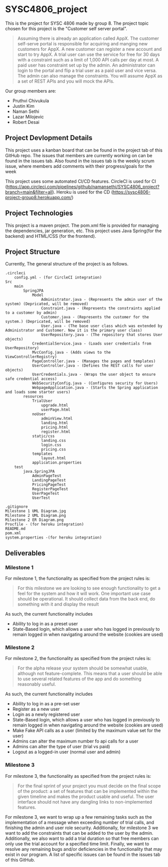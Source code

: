 # SYSC4806_project

This is the project for SYSC 4806 made by group 8. The project topic chosen for this project is the "Customer self
server portal".

> Assuming there is already an application called AppX. The customer self-serve portal is responsible for acquiring and
> manging new customers for AppX. A new customer can register a new account and start to try AppX. A trial user can use
> the service for free for 30 days with a constraint such as a limit of 1,000 API calls per day at most. A paid user has
> constraint set up by the admin. An administrator can login to the portal and flip a trial user as a paid user and vice 
> versa. The admin can also manage the constraints. You will assume AppX as a set of REST APIs and you will mock the APIs.

Our group members are:
- Pruthvi Chivukula
- Justin Kim
- Naman Sethi
- Lazar Milojevic
- Robert Desai

## Project Devlopment Details
This project uses a kanban board that can be found in the project tab of this GitHub repo.
The issues that members are currently working on can be found in the issues tab.
Also found in the issues tab is the weekly scrum issue, where members add comments with their progress/goals for the week

This project uses some automated CI/CD features.
CircleCI is used for CI (https://app.circleci.com/pipelines/github/namansethi/SYSC4806_project?branch=main&filter=all).
Heroku is used for the CD (https://sysc4806-project-group8.herokuapp.com/)

## Project Technologies
This project is a maven project. The pom.xml file is provided for managing the dependencies, jar generation, etc.
This project uses Java Spring(for the backend) and HTML/CSS (for the frontend).

## Project Structure
Currently, The general structure of the project is as follows.

    .circleci
        config.yml - (for CircleCI integration)
    Src   
        main
            SpringJPA
                Model
                    Administrator.java - (Represents the admin user of the system) (Depricated, will be removed)
                    Constraint.java - (Represents the constraints applied to a customer by admin)
                    Customer.java - (Represents the customer for the system.) (Depricated, will be removed)
                    User.java - (The base user class which was extended by Administrator and Customer. Now it is the primary user class)
                    UserRepository.java - (The repository that stores User objects)
                CredentialService.java - (Loads user credentials from UserRepository)
                MvcConfig.java - (Adds views to the ViewControllerRegistry)
                PageController.java - (Manages the pages and templates)
                UserController.java - (Defines the REST calls for user objects)
                UserCredentials.java - (Wraps the user object to ensure safe credential access)
                WebSecurityConfig.java - (Configures security for Users)
                WebpageApplication.java - (Starts the Spring application and loads some starter users)
            resources
                TrialUser
                    upgrade.html
                    userPage.html
                noUser
                    adminView.html
                    landing.html
                    pricing.html
                    register.html
                static/css
                    landing.css
                    login.css
                    pricing.css
                templates
                    layout.html
                application.properties
        test
            java.SpringJPA
                AdminPageTest
                LandingPageTest
                PricingPageTest
                RegisterPageTest
                UserPageTest
                UserTest

    .gitignore
    Milestone 1 UML Diagram.jpg
    Milestone 2 UML Diagram.png
    Milestone 2 ER Diagram.png
    Procfile - (for heroku integration)
    README.md
    pom.xml
    system.properties -(for heroku integration)

## Deliverables
### Milestone 1

For milestone 1, the functionality as specified from the project rules is:
>For this milestone we are looking to see enough functionality to get a feel for the system and how it will work. 
>One important use case should be operational. It should collect data from the back end, do something with it and
>display the result

As such, the current functionality includes
 - Ability to log in as a preset user
 - State-Based login, which allows a user who has logged in previously to remain logged in when navigating around the website (cookies are used)
 
### Milestone 2

For milestone 2, the functionality as specified from the project rules is:
>For the alpha release your system should be somewhat usable, although not feature-complete. This means that a user 
> should be able to use several related features of the app and do something reasonably useful.

As such, the current functionality includes
- Ability to log in as a pre-set user
- Register as a new user
- Login as a newly registered user
- State-Based login, which allows a user who has logged in previously to remain logged in when navigating around the website (cookies are used)
- Make Fake API calls as a user (limited by the maximum value set for the user)
- Admins can alter the maximum number fo api calls for a user
- Admins can alter the type of user (trial vs paid)
- Logout as a logged-in user (normal user and admin)

### Milestone 3

For milestone 3, the functionality as specified from the project rules is:
>For the final sprint of your project you must decide on the final scope of the product: a set of features that can be 
>implemented within the given timeline and makes the product usable and useful. The user interface should not have any 
>dangling links to non-implemented features.

For milestone 3, we want to wrap up a few remaining tasks such as the implementation of a message when exceeding number
of trial calls, and finishing the admin and user role security. Additionally, for milestone 3 we want to add the 
constraints that can be added to the user by the admin. Additionally, we also want to add a trial duration so that 
free members can only use the trial account for a specified time limit. Finally, we want to resolve any remaining bugs 
and/or deficiencies in the functionality that may exist in our program. A list of specific issues can be found in the 
issues tab of this GitHub.



